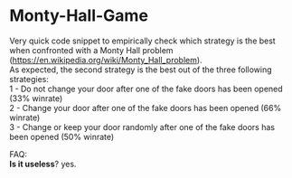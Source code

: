 # Monty-Hall-Game
Very quick code snippet to empirically check which strategy is the best when confronted with a Monty Hall problem (https://en.wikipedia.org/wiki/Monty_Hall_problem).  
As expected, the second strategy is the best out of the three following strategies:  
 1 - Do not change your door after one of the fake doors has been opened (33% winrate)  
 2 - Change your door after one of the fake doors has been opened (66% winrate)  
 3 - Change or keep your door randomly after one of the fake doors has been opened (50% winrate)  
 
 
 FAQ:  
 **Is it useless**? yes. 
